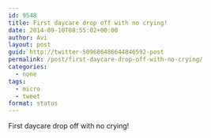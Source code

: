 ```yaml
---
id: 9548
title: First daycare drop off with no crying!
date: 2014-09-10T08:55:02+00:00
author: Avi
layout: post
guid: http://twitter-509686486644846592-post
permalink: /post/first-daycare-drop-off-with-no-crying/
categories:
  - none
tags:
  - micro
  - tweet
format: status
---
```

First daycare drop off with no crying!